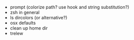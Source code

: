 - prompt (colorize path? use hook and string substitution?)
- zsh in general
- ls dircolors (or alternative?)
- osx defaults
- clean up home dir
- trelew
